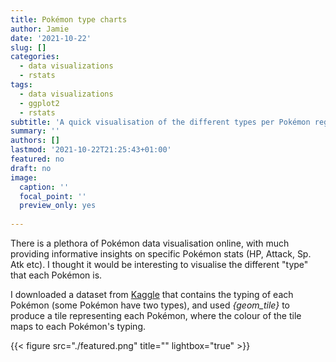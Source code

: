 ```yaml
---
title: Pokémon type charts
author: Jamie
date: '2021-10-22'
slug: []
categories:
  - data visualizations
  - rstats
tags:
  - data visualizations
  - ggplot2
  - rstats
subtitle: 'A quick visualisation of the different types per Pokémon region 👾'
summary: ''
authors: []
lastmod: '2021-10-22T21:25:43+01:00'
featured: no
draft: no
image:
  caption: ''
  focal_point: ''
  preview_only: yes
  
---
```


There is a plethora of Pokémon data visualisation online, with much providing informative insights on specific Pokémon stats (HP, Attack, Sp. Atk etc). I thought it would be interesting to visualise the different "type" that each Pokémon is.

I downloaded a dataset from [Kaggle](https://www.kaggle.com/maca11/all-pokemon-dataset) that contains the typing of each Pokémon (some Pokémon have two types), and used *{geom_tile}* to produce a tile representing each Pokémon, where the colour of the tile maps to each Pokémon's typing.

{{< figure src="./featured.png" title="" lightbox="true" >}}

